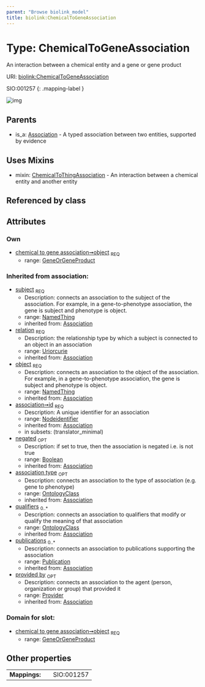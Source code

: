 ```yaml
---
parent: "Browse biolink_model"
title: biolink:ChemicalToGeneAssociation
---
```


# Type: ChemicalToGeneAssociation


An interaction between a chemical entity and a gene or gene product

URI: [biolink:ChemicalToGeneAssociation](https://w3id.org/biolink/vocab/ChemicalToGeneAssociation)

SIO:001257
{: .mapping-label }

![img](http://yuml.me/diagram/nofunky;dir:TB/class/\[Provider]<provided%20by(i)%200..1-%20\[ChemicalToGeneAssociation&#124;relation(i):uriorcurie;id(i):nodeidentifier;negated(i):boolean%20%3F],%20\[Publication]<publications(i)%200..*-%20\[ChemicalToGeneAssociation],%20\[OntologyClass]<qualifiers(i)%200..*-%20\[ChemicalToGeneAssociation],%20\[OntologyClass]<association%20type(i)%200..1-%20\[ChemicalToGeneAssociation],%20\[NamedThing]<subject(i)%201..1-%20\[ChemicalToGeneAssociation],%20\[GeneOrGeneProduct]<object%201..1-%20\[ChemicalToGeneAssociation],%20\[ChemicalToGeneAssociation]uses%20-.->\[ChemicalToThingAssociation],%20\[Association]^-\[ChemicalToGeneAssociation])

## Parents

 *  is_a: [Association](Association.md) - A typed association between two entities, supported by evidence

## Uses Mixins

 *  mixin: [ChemicalToThingAssociation](ChemicalToThingAssociation.md) - An interaction between a chemical entity and another entity

## Referenced by class


## Attributes


### Own

 * [chemical to gene association➞object](chemical_to_gene_association_object.md)  <sub>REQ</sub>
    * range: [GeneOrGeneProduct](GeneOrGeneProduct.md)

### Inherited from association:

 * [subject](subject.md)  <sub>REQ</sub>
    * Description: connects an association to the subject of the association. For example, in a gene-to-phenotype association, the gene is subject and phenotype is object.
    * range: [NamedThing](NamedThing.md)
    * inherited from: [Association](Association.md)
 * [relation](relation.md)  <sub>REQ</sub>
    * Description: the relationship type by which a subject is connected to an object in an association
    * range: [Uriorcurie](types/Uriorcurie.md)
    * inherited from: [Association](Association.md)
 * [object](object.md)  <sub>REQ</sub>
    * Description: connects an association to the object of the association. For example, in a gene-to-phenotype association, the gene is subject and phenotype is object.
    * range: [NamedThing](NamedThing.md)
    * inherited from: [Association](Association.md)
 * [association➞id](association_id.md)  <sub>REQ</sub>
    * Description: A unique identifier for an association
    * range: [Nodeidentifier](types/Nodeidentifier.md)
    * inherited from: [Association](Association.md)
    * in subsets: (translator_minimal)
 * [negated](negated.md)  <sub>OPT</sub>
    * Description: if set to true, then the association is negated i.e. is not true
    * range: [Boolean](types/Boolean.md)
    * inherited from: [Association](Association.md)
 * [association type](association_type.md)  <sub>OPT</sub>
    * Description: connects an association to the type of association (e.g. gene to phenotype)
    * range: [OntologyClass](OntologyClass.md)
    * inherited from: [Association](Association.md)
 * [qualifiers](qualifiers.md)  <sub>0..*</sub>
    * Description: connects an association to qualifiers that modify or qualify the meaning of that association
    * range: [OntologyClass](OntologyClass.md)
    * inherited from: [Association](Association.md)
 * [publications](publications.md)  <sub>0..*</sub>
    * Description: connects an association to publications supporting the association
    * range: [Publication](Publication.md)
    * inherited from: [Association](Association.md)
 * [provided by](provided_by.md)  <sub>OPT</sub>
    * Description: connects an association to the agent (person, organization or group) that provided it
    * range: [Provider](Provider.md)
    * inherited from: [Association](Association.md)

### Domain for slot:

 * [chemical to gene association➞object](chemical_to_gene_association_object.md)  <sub>REQ</sub>
    * range: [GeneOrGeneProduct](GeneOrGeneProduct.md)

## Other properties

|  |  |  |
| --- | --- | --- |
| **Mappings:** | | SIO:001257 |

